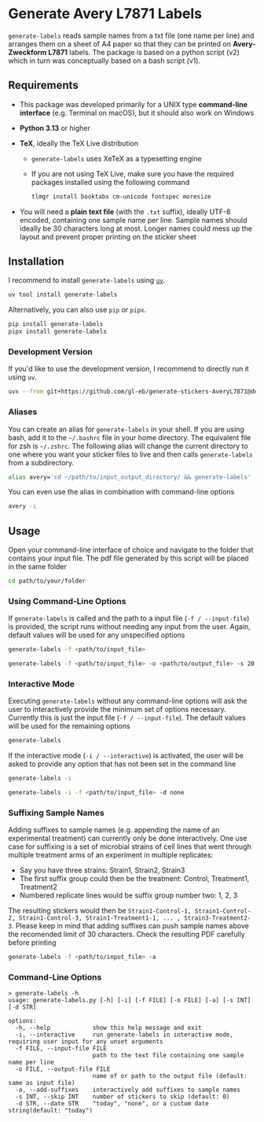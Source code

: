 # Generate Avery L7871 Labels

`generate-labels` reads sample names from a txt file (one name per line) and arranges them on a sheet of A4 paper so that they can be printed on **Avery-Zweckform L7871** labels.
The package is based on a python script (v2) which in turn was conceptually based on a bash script (v1).

## Requirements

- This package was developed primarily for a UNIX type **command-line interface** (e.g. Terminal on macOS), but it should also work on Windows
- **Python 3.13** or higher
- **TeX**, ideally the TeX Live distribution
  - `generate-labels` uses XeTeX as a typesetting engine
  - If you are not using TeX Live, make sure you have the required packages installed using the following command

    ```bash
    tlmgr install booktabs cm-unicode fontspec moresize
    ```

- You will need a **plain text file** (with the `.txt` suffix), ideally UTF-8 encoded, containing one sample name per line.
  Sample names should ideally be 30 characters long at most.
  Longer names could mess up the layout and prevent proper printing on the sticker sheet

## Installation

I recommend to install `generate-labels` using [`uv`](https://docs.astral.sh/uv/).

```bash
uv tool install generate-labels
```

Alternatively, you can also use `pip` or `pipx`.

```bash
pip install generate-labels
pipx install generate-labels
```

### Development Version

If you'd like to use the development version, I recommend to directly run it using `uv`.

```bash
uvx --from git+https://github.com/gl-eb/generate-stickers-AveryL7871@develop generate-labels
```

### Aliases

You can create an alias for `generate-labels` in your shell.
If you are using bash, add it to the `~/.bashrc` file in your home directory.
The equivalent file for zsh is `~/.zshrc`.
The following alias will change the current directory to one where you want your sticker files to live and then calls `generate-labels` from a subdirectory.

```bash
alias avery='cd ~/path/to/input_output_directory/ && generate-labels'
```

You can even use the alias in combination with command-line options

```bash
avery -i
```

## Usage

Open your command-line interface of choice and navigate to the folder that contains your input file.
The pdf file generated by this script will be placed in the same folder

```bash
cd path/to/your/folder
```

### Using Command-Line Options

If `generate-labels` is called and the path to a input file (`-f / --input-file`) is provided, the script runs without needing any input from the user.
Again, default values will be used for any unspecified options

```bash
generate-labels -f <path/to/input_file>
```

```bash
generate-labels -f <path/to/input_file> -o <path/to/output_file> -s 20 -d "July 1st 2023"
```

### Interactive Mode

Executing `generate-labels` without any command-line options will ask the user to interactively provide the minimum set of options necessary.
Currently this is just the input file (`-f / --input-file`).
The default values will be used for the remaining options

```bash
generate-labels
```

If the interactive mode (`-i / --interactive`) is activated, the user will be asked to provide any option that has not been set in the command line

```bash
generate-labels -i
```

```bash
generate-labels -i -f <path/to/input_file> -d none
```

### Suffixing Sample Names

Adding suffixes to sample names (e.g. appending the name of an experimental treatment) can currently only be done interactively.
One use case for suffixing is a set of microbial strains of cell lines that went through multiple treatment arms of an experiment in multiple replicates:

- Say you have three strains: Strain1, Strain2, Strain3
- The first suffix group could then be the treatment: Control, Treatment1, Treatment2
- Numbered replicate lines would be suffix group number two: 1, 2, 3

The resulting stickers would then be `Strain1-Control-1, Strain1-Control-2, Strain1-Control-3, Strain1-Treatment1-1, ... , Strain3-Treatment2-3`.
Please keep in mind that adding suffixes can push sample names above the recomended limit of 30 characters.
Check the resulting PDF carefully before printing

```bash
generate-labels -f <path/to/input_file> -a
```

### Command-Line Options

```
> generate-labels -h
usage: generate-labels.py [-h] [-i] [-f FILE] [-o FILE] [-a] [-s INT] [-d STR]

options:
  -h, --help            show this help message and exit
  -i, --interactive     run generate-labels in interactive mode, requiring user input for any unset arguments
  -f FILE, --input-file FILE
                        path to the text file containing one sample name per line
  -o FILE, --output-file FILE
                        name of or path to the output file (default: same as input file)
  -a, --add-suffixes    interactively add suffixes to sample names
  -s INT, --skip INT    number of stickers to skip (default: 0)
  -d STR, --date STR    "today", "none", or a custom date string(default: "today")
```
